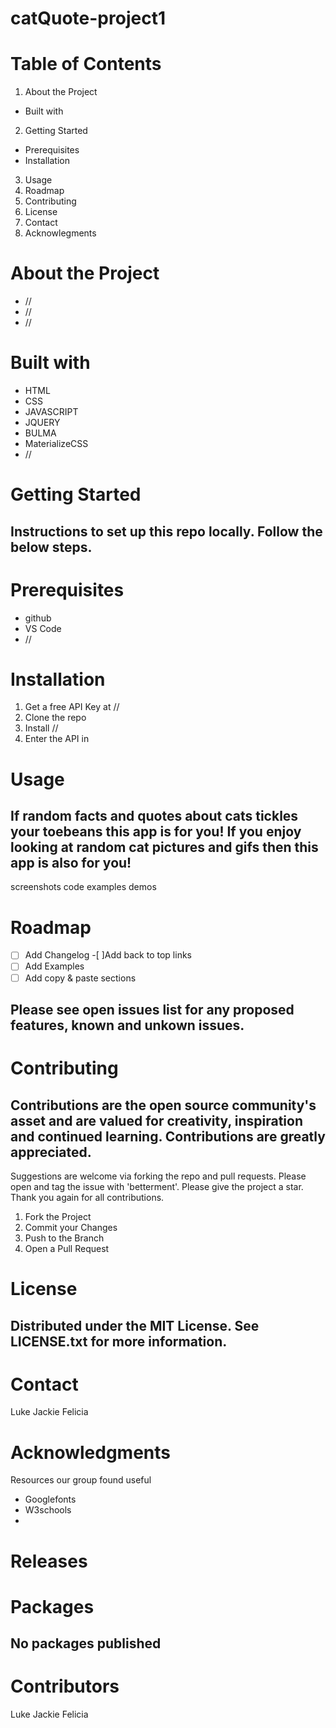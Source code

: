 # catQuote-project1

# Table of Contents
1. About the Project
* Built with
2. Getting Started
* Prerequisites
* Installation
3. Usage
4. Roadmap
5. Contributing
6. License
7. Contact
8. Acknowlegments

# About the Project

* //
* //
* //


# Built with

* HTML
* CSS
* JAVASCRIPT
* JQUERY
* BULMA
* MaterializeCSS
* //

# Getting Started

## Instructions to set up this repo locally. Follow the below steps.

# Prerequisites

* github
* VS Code
* //

# Installation

1. Get a free API Key at //
2. Clone the repo
3. Install //
4. Enter the API in 

# Usage

## If random facts and quotes about cats tickles your toebeans this app is for you! If you enjoy looking at random cat pictures and gifs then this app is also for you! 

screenshots
code examples
demos


# Roadmap

-[ ] Add Changelog
-[ ]Add back to top links
-[ ] Add Examples
-[ ] Add copy & paste sections

## Please see open issues list for any proposed features, known and unkown issues.

# Contributing

## Contributions are the open source community's asset and are valued for creativity, inspiration and continued learning. Contributions are greatly appreciated.
Suggestions are welcome via forking the repo and pull requests. Please open and tag the issue with 'betterment'. Please give the project a star. Thank you again for all contributions.
1. Fork the Project
2. Commit your Changes
4. Push to the Branch
5. Open a Pull Request

# License

## Distributed under the MIT License. See LICENSE.txt for more information.

# Contact

Luke 
Jackie 
Felicia 


# Acknowledgments

Resources our group found useful
* Googlefonts
* W3schools
*

# Releases



# Packages

## No packages published

# Contributors

Luke
Jackie
Felicia


